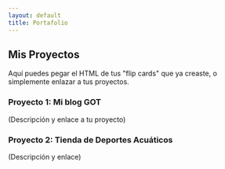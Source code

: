 ```yaml
---
layout: default
title: Portafolio
---
```


## Mis Proyectos

Aquí puedes pegar el HTML de tus "flip cards" que ya creaste, o simplemente enlazar a tus proyectos.

### Proyecto 1: Mi blog GOT
(Descripción y enlace a tu proyecto)

### Proyecto 2: Tienda de Deportes Acuáticos
(Descripción y enlace)